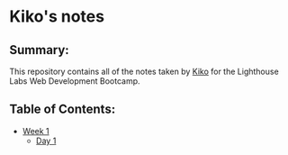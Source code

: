# Kiko's notes
## Summary:

This repository contains all of the notes taken by [Kiko](https://github.com/kikopocampo) for the Lighthouse Labs Web Development Bootcamp. 

## Table of Contents:
* [Week 1](/Week_1/)
  * [Day 1](/Week_1/Day_1/)
